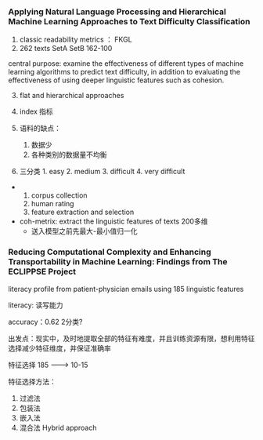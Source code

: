 ### Applying Natural Language Processing and Hierarchical Machine Learning Approaches to Text Difficulty Classification

1. classic readability metrics ： FKGL
2. 262 texts SetA SetB 162-100

central purpose: examine the effectiveness  of different types of machine learning algorithms to  predict text difficulty, in addition to evaluating the effectiveness of using deeper linguistic features such as cohesion.

3. flat and hierarchical approaches

4. index  指标

5. 语料的缺点：
   1. 数据少
   2. 各种类别的数据量不均衡

6. 三分类 1. easy 2. medium 3. difficult  4. very difficult

* 1. corpus collection
  2. human rating
  3. feature extraction and selection
* coh-metrix:  extract the linguistic features of texts  200多维
  * 送入模型之前先最大-最小值归一化

### Reducing Computational Complexity and Enhancing Transportability in Machine Learning: Findings from The ECLIPPSE Project 

literacy profile from patient-physician emails using 185 linguistic features 

literacy: 读写能力

accuracy：0.62   2分类?

出发点：现实中，及时地提取全部的特征有难度，并且训练资源有限，想利用特征选择减少特征维度，并保证准确率

特征选择      185 ---> 10-15

特征选择方法：

1. 过滤法
2. 包装法
3. 嵌入法
4. 混合法 Hybrid approach